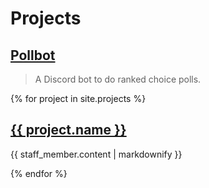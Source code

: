 # Projects

## [Pollbot](https://top.gg/bot/795890638318600222)
> A Discord bot to do ranked choice polls.

{% for project in site.projects %}
  <h2>
    <a href="{{ project.url }}">
      {{ project.name }}
    </a>
  </h2>
  <p>{{ staff_member.content | markdownify }}</p>
{% endfor %}
